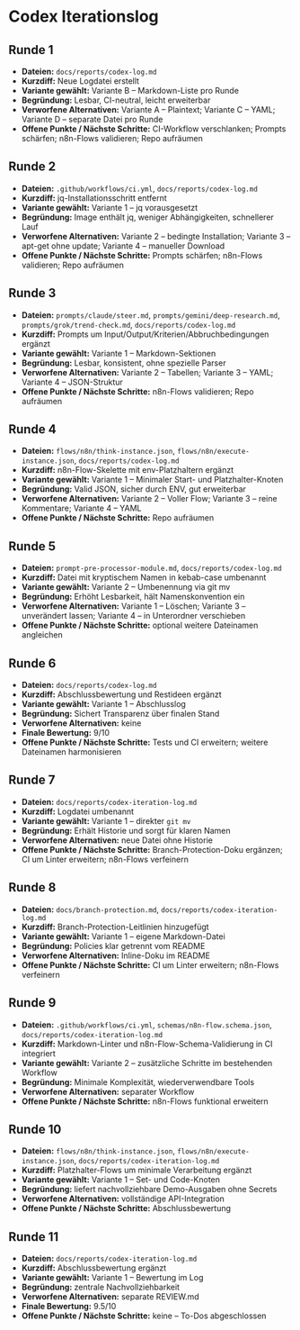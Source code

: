 # Codex Iterationslog

## Runde 1
- **Dateien:** `docs/reports/codex-log.md`
- **Kurzdiff:** Neue Logdatei erstellt
- **Variante gewählt:** Variante B – Markdown-Liste pro Runde
- **Begründung:** Lesbar, CI-neutral, leicht erweiterbar
- **Verworfene Alternativen:** Variante A – Plaintext; Variante C – YAML; Variante D – separate Datei pro Runde
- **Offene Punkte / Nächste Schritte:** CI-Workflow verschlanken; Prompts schärfen; n8n-Flows validieren; Repo aufräumen

## Runde 2
- **Dateien:** `.github/workflows/ci.yml`, `docs/reports/codex-log.md`
- **Kurzdiff:** jq-Installationsschritt entfernt
- **Variante gewählt:** Variante 1 – jq vorausgesetzt
- **Begründung:** Image enthält jq, weniger Abhängigkeiten, schnellerer Lauf
- **Verworfene Alternativen:** Variante 2 – bedingte Installation; Variante 3 – apt-get ohne update; Variante 4 – manueller Download
- **Offene Punkte / Nächste Schritte:** Prompts schärfen; n8n-Flows validieren; Repo aufräumen

## Runde 3
- **Dateien:** `prompts/claude/steer.md`, `prompts/gemini/deep-research.md`, `prompts/grok/trend-check.md`, `docs/reports/codex-log.md`
- **Kurzdiff:** Prompts um Input/Output/Kriterien/Abbruchbedingungen ergänzt
- **Variante gewählt:** Variante 1 – Markdown-Sektionen
- **Begründung:** Lesbar, konsistent, ohne spezielle Parser
- **Verworfene Alternativen:** Variante 2 – Tabellen; Variante 3 – YAML; Variante 4 – JSON-Struktur
- **Offene Punkte / Nächste Schritte:** n8n-Flows validieren; Repo aufräumen

## Runde 4
- **Dateien:** `flows/n8n/think-instance.json`, `flows/n8n/execute-instance.json`, `docs/reports/codex-log.md`
- **Kurzdiff:** n8n-Flow-Skelette mit env-Platzhaltern ergänzt
- **Variante gewählt:** Variante 1 – Minimaler Start- und Platzhalter-Knoten
- **Begründung:** Valid JSON, sicher durch ENV, gut erweiterbar
- **Verworfene Alternativen:** Variante 2 – Voller Flow; Variante 3 – reine Kommentare; Variante 4 – YAML
- **Offene Punkte / Nächste Schritte:** Repo aufräumen

## Runde 5
- **Dateien:** `prompt-pre-processor-module.md`, `docs/reports/codex-log.md`
- **Kurzdiff:** Datei mit kryptischem Namen in kebab-case umbenannt
- **Variante gewählt:** Variante 2 – Umbenennung via git mv
- **Begründung:** Erhöht Lesbarkeit, hält Namenskonvention ein
- **Verworfene Alternativen:** Variante 1 – Löschen; Variante 3 – unverändert lassen; Variante 4 – in Unterordner verschieben
- **Offene Punkte / Nächste Schritte:** optional weitere Dateinamen angleichen

## Runde 6
- **Dateien:** `docs/reports/codex-log.md`
- **Kurzdiff:** Abschlussbewertung und Restideen ergänzt
- **Variante gewählt:** Variante 1 – Abschlusslog
- **Begründung:** Sichert Transparenz über finalen Stand
- **Verworfene Alternativen:** keine
- **Finale Bewertung:** 9/10
- **Offene Punkte / Nächste Schritte:** Tests und CI erweitern; weitere Dateinamen harmonisieren


## Runde 7
- **Dateien:** `docs/reports/codex-iteration-log.md`
- **Kurzdiff:** Logdatei umbenannt
- **Variante gewählt:** Variante 1 – direkter `git mv`
- **Begründung:** Erhält Historie und sorgt für klaren Namen
- **Verworfene Alternativen:** neue Datei ohne Historie
- **Offene Punkte / Nächste Schritte:** Branch-Protection-Doku ergänzen; CI um Linter erweitern; n8n-Flows verfeinern

## Runde 8
- **Dateien:** `docs/branch-protection.md`, `docs/reports/codex-iteration-log.md`
- **Kurzdiff:** Branch-Protection-Leitlinien hinzugefügt
- **Variante gewählt:** Variante 1 – eigene Markdown-Datei
- **Begründung:** Policies klar getrennt vom README
- **Verworfene Alternativen:** Inline-Doku im README
- **Offene Punkte / Nächste Schritte:** CI um Linter erweitern; n8n-Flows verfeinern

## Runde 9
- **Dateien:** `.github/workflows/ci.yml`, `schemas/n8n-flow.schema.json`, `docs/reports/codex-iteration-log.md`
- **Kurzdiff:** Markdown-Linter und n8n-Flow-Schema-Validierung in CI integriert
- **Variante gewählt:** Variante 2 – zusätzliche Schritte im bestehenden Workflow
- **Begründung:** Minimale Komplexität, wiederverwendbare Tools
- **Verworfene Alternativen:** separater Workflow
- **Offene Punkte / Nächste Schritte:** n8n-Flows funktional erweitern

## Runde 10
- **Dateien:** `flows/n8n/think-instance.json`, `flows/n8n/execute-instance.json`, `docs/reports/codex-iteration-log.md`
- **Kurzdiff:** Platzhalter-Flows um minimale Verarbeitung ergänzt
- **Variante gewählt:** Variante 1 – Set- und Code-Knoten
- **Begründung:** liefert nachvollziehbare Demo-Ausgaben ohne Secrets
- **Verworfene Alternativen:** vollständige API-Integration
- **Offene Punkte / Nächste Schritte:** Abschlussbewertung

## Runde 11
- **Dateien:** `docs/reports/codex-iteration-log.md`
- **Kurzdiff:** Abschlussbewertung ergänzt
- **Variante gewählt:** Variante 1 – Bewertung im Log
- **Begründung:** zentrale Nachvollziehbarkeit
- **Verworfene Alternativen:** separate REVIEW.md
- **Finale Bewertung:** 9.5/10
- **Offene Punkte / Nächste Schritte:** keine – To-Dos abgeschlossen
